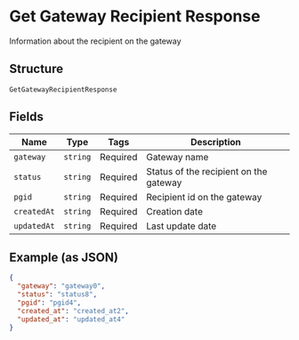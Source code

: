 
# Get Gateway Recipient Response

Information about the recipient on the gateway

## Structure

`GetGatewayRecipientResponse`

## Fields

| Name | Type | Tags | Description |
|  --- | --- | --- | --- |
| `gateway` | `string` | Required | Gateway name |
| `status` | `string` | Required | Status of the recipient on the gateway |
| `pgid` | `string` | Required | Recipient id on the gateway |
| `createdAt` | `string` | Required | Creation date |
| `updatedAt` | `string` | Required | Last update date |

## Example (as JSON)

```json
{
  "gateway": "gateway0",
  "status": "status8",
  "pgid": "pgid4",
  "created_at": "created_at2",
  "updated_at": "updated_at4"
}
```

